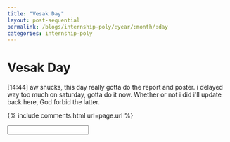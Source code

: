 ```yaml
---
title: "Vesak Day"
layout: post-sequential
permalink: /blogs/internship-poly/:year/:month/:day
categories: internship-poly
---
```

# Vesak Day

<span class="timestamp">[14:44]</span> aw shucks, this day really gotta do the report and poster. i delayed way too much on saturday, gotta do it now. Whether or not i did i'll update back here, God forbid the latter.


{% include comments.html url=page.url %}

<input id="password-input" type="password" class="text-secret" onkeyup="unlock()">

<span class="disable-selection" id="truth" style="display:block;"></span>
